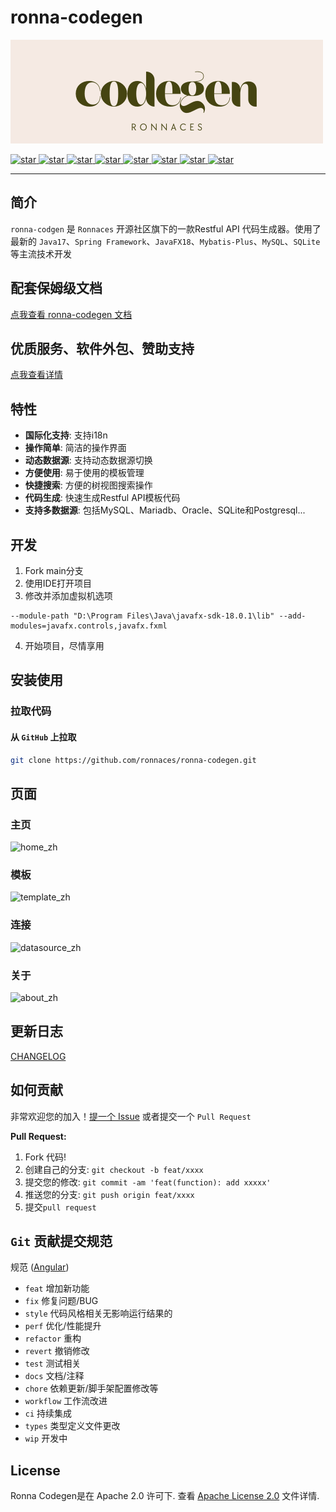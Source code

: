 <h1>ronna-codegen</h1>

![codegen_back.png](static%2Fcodegen_rite.png)
<p align="left">
  <a href="https://openjdk.org/projects/jdk/17">
    <img alt="star" class="no-zoom" src="https://img.shields.io/badge/Java-17-blue">
  </a>

  <a href="https://spring.io/projects/spring-framework">
    <img alt="star" class="no-zoom" src="https://img.shields.io/badge/Spring%20Framework-5.3.23-blue">
  </a>

  <a href="https://openjfx.io">
    <img alt="star" class="no-zoom" src="https://img.shields.io/badge/JavaFX-18-blue">
  </a>

  <a href="https://mybatis.org/mybatis-3">
    <img alt="star" class="no-zoom" src="https://img.shields.io/badge/Mybatis-3.5.11-blue">
  </a>

  <a href="https://baomidou.com">
    <img alt="star" class="no-zoom" src="https://img.shields.io/badge/Mybatis--Plus-3.5.2-blue">
  </a>

  <a href="https://www.mysql.com">
    <img alt="star" class="no-zoom" src="https://img.shields.io/badge/MySQL-8.0.3-blue">
  </a>

  <a href="https://www.sqlite.org">
    <img alt="star" class="no-zoom" src="https://img.shields.io/badge/SQLite-3.39.3-blue">
  </a>

  <a href="http://www.apache.org/licenses/LICENSE-2.0">
    <img alt="star" class="no-zoom" src="https://img.shields.io/badge/License-Apache--2.0-brightgreen">
  </a>
</p>

****

## 简介

`ronna-codgen` 是 `Ronnaces` 开源社区旗下的一款Restful API 代码生成器。使用了最新的 `Java17`、`Spring Framework`、`JavaFX18`、`Mybatis-Plus`、`MySQL`、`SQLite` 等主流技术开发


## 配套保姆级文档

[点我查看 ronna-codegen 文档](https://ronnaces.github.io/ronna-codegen-doc/)

## 优质服务、软件外包、赞助支持

[点我查看详情](https://ronnaces.github.io/ronna-codegen-doc/pages/service/)

## 特性

* **国际化支持**: 支持i18n
* **操作简单**: 简洁的操作界面
* **动态数据源**: 支持动态数据源切换
* **方便使用**: 易于使用的模板管理
* **快捷搜索**: 方便的树视图搜索操作
* **代码生成**: 快速生成Restful API模板代码
* **支持多数据源**: 包括MySQL、Mariadb、Oracle、SQLite和Postgresql...

## 开发

1. Fork main分支
2. 使用IDE打开项目
3. 修改并添加虚拟机选项
```shell
--module-path "D:\Program Files\Java\javafx-sdk-18.0.1\lib" --add-modules=javafx.controls,javafx.fxml
```
4. 开始项目，尽情享用

## 安装使用

### 拉取代码

#### 从 `GitHub` 上拉取

```bash
git clone https://github.com/ronnaces/ronna-codegen.git
```

## 页面

### 主页

![home_zh](https://user-images.githubusercontent.com/40263163/197484742-9cfe89f1-3dfb-4e5b-acb2-2896ffb088c6.png)

### 模板

![template_zh](https://user-images.githubusercontent.com/40263163/197484816-af17f1b8-6c9d-4d08-a840-58d74c91a91f.png)

### 连接

![datasource_zh](https://user-images.githubusercontent.com/40263163/197484842-68a3be4f-5ac2-45ad-9f12-5eae8fcf5707.png)

### 关于

![about_zh](https://user-images.githubusercontent.com/40263163/197484897-32eec337-29e7-4e9c-bfcf-dac618d163b9.png)

## 更新日志

[CHANGELOG](./CHANGELOG.md)

## 如何贡献

非常欢迎您的加入！[提一个 Issue](https://github.com/ronnaces/ronna-codegen/issues/new/choose)
或者提交一个 `Pull Request`

**Pull Request:**

1. Fork 代码!
2. 创建自己的分支: `git checkout -b feat/xxxx`
3. 提交您的修改: `git commit -am 'feat(function): add xxxxx'`
4. 推送您的分支: `git push origin feat/xxxx`
5. 提交`pull request`

## `Git` 贡献提交规范

规范 ([Angular](https://github.com/conventional-changelog/conventional-changelog/tree/master/packages/conventional-changelog-angular))

- `feat` 增加新功能
- `fix` 修复问题/BUG
- `style` 代码风格相关无影响运行结果的
- `perf` 优化/性能提升
- `refactor` 重构
- `revert` 撤销修改
- `test` 测试相关
- `docs` 文档/注释
- `chore` 依赖更新/脚手架配置修改等
- `workflow` 工作流改进
- `ci` 持续集成
- `types` 类型定义文件更改
- `wip` 开发中


## License

Ronna Codegen是在 Apache 2.0 许可下. 查看 [Apache License 2.0](http://www.apache.org/licenses/LICENSE-2.0) 文件详情.
